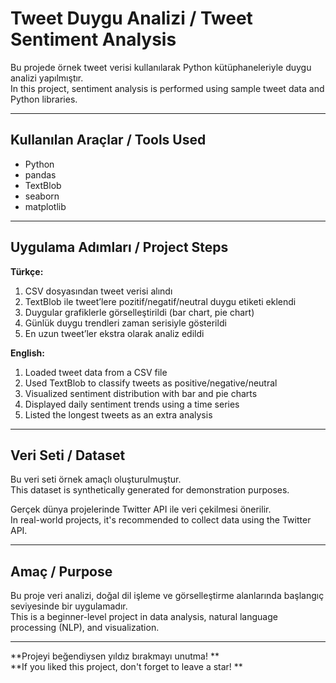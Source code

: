# Tweet Duygu Analizi / Tweet Sentiment Analysis

Bu projede örnek tweet verisi kullanılarak Python kütüphaneleriyle duygu analizi yapılmıştır.  
In this project, sentiment analysis is performed using sample tweet data and Python libraries.

---

## Kullanılan Araçlar / Tools Used

- Python  
- pandas  
- TextBlob  
- seaborn  
- matplotlib

---

## Uygulama Adımları / Project Steps

**Türkçe:**
1. CSV dosyasından tweet verisi alındı  
2. TextBlob ile tweet’lere pozitif/negatif/neutral duygu etiketi eklendi  
3. Duygular grafiklerle görselleştirildi (bar chart, pie chart)  
4. Günlük duygu trendleri zaman serisiyle gösterildi  
5. En uzun tweet’ler ekstra olarak analiz edildi  

**English:**
1. Loaded tweet data from a CSV file  
2. Used TextBlob to classify tweets as positive/negative/neutral  
3. Visualized sentiment distribution with bar and pie charts  
4. Displayed daily sentiment trends using a time series  
5. Listed the longest tweets as an extra analysis  

---

## Veri Seti / Dataset

Bu veri seti örnek amaçlı oluşturulmuştur.  
This dataset is synthetically generated for demonstration purposes.

Gerçek dünya projelerinde Twitter API ile veri çekilmesi önerilir.  
In real-world projects, it's recommended to collect data using the Twitter API.

---

## Amaç / Purpose

Bu proje veri analizi, doğal dil işleme ve görselleştirme alanlarında başlangıç seviyesinde bir uygulamadır.  
This is a beginner-level project in data analysis, natural language processing (NLP), and visualization.

---

**Projeyi beğendiysen yıldız bırakmayı unutma! **  
**If you liked this project, don't forget to leave a star! **
